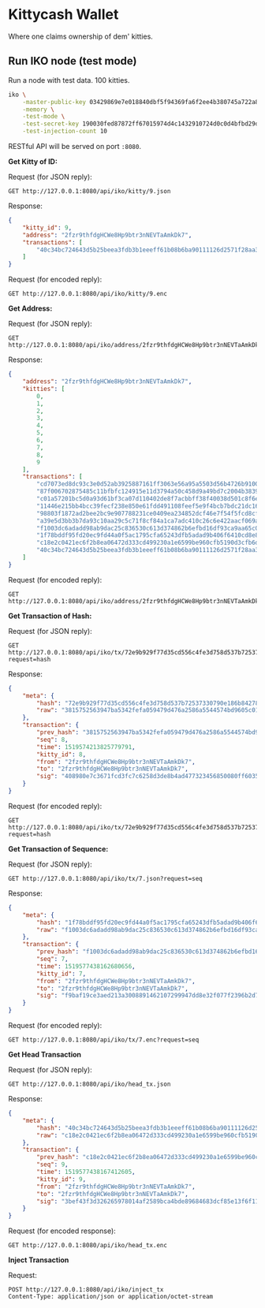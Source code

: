 # Kittycash Wallet

Where one claims ownership of dem' kitties.

## Run IKO node (test mode)

Run a node with test data. 100 kitties.

```bash
iko \
    -master-public-key 03429869e7e018840dbf5f94369fa6f2ee4b380745a722a84171757a25ac1bb753 \
    -memory \
    -test-mode \
    -test-secret-key 190030fed87872ff67015974d4c1432910724d0c0d4bfbd29d3b593dba936155 \
    -test-injection-count 10
```

RESTful API will be served on port `:8080`.

**Get Kitty of ID:**

Request (for JSON reply):

```text
GET http://127.0.0.1:8080/api/iko/kitty/9.json
```

Response:

```json
{
    "kitty_id": 9,
    "address": "2fzr9thfdgHCWe8Hp9btr3nNEVTaAmkDk7",
    "transactions": [
        "40c34bc724643d5b25beea3fdb3b1eeeff61b08b6ba90111126d2571f28aa33a"
    ]
}
```

Request (for encoded reply):

```text
GET http://127.0.0.1:8080/api/iko/kitty/9.enc
```

**Get Address:**

Request (for JSON reply):

```text
GET http://127.0.0.1:8080/api/iko/address/2fzr9thfdgHCWe8Hp9btr3nNEVTaAmkDk7.json
```

Response:

```json
{
    "address": "2fzr9thfdgHCWe8Hp9btr3nNEVTaAmkDk7",
    "kitties": [
        0,
        1,
        2,
        3,
        4,
        5,
        6,
        7,
        8,
        9
    ],
    "transactions": [
        "cd7073ed8dc93c3e0d52ab3925887161ff3063e56a95a5503d56b4726b910080",
        "87f006702875485c11bfbfc124915e11d3794a50c458d9a49bd7c2004b383914",
        "c01a57201bc5d0a93d61bf3ca07d110402de8f7acbbff38f40038d501c8f6e45",
        "11446e215bb4bcc39fecf238e850e61fdd491108feef5e9f4bcb7bdc21dc163b",
        "98803f1872ad2bee2bc9e907788231ce0409ea234852dcf46e7f54f5fcd8cfb1",
        "a39e5d3bb3b7da93c10aa29c5c71f8cf84a1ca7adc410c26c6e422aacf069af8",
        "f1003dc6adadd98ab9dac25c836530c613d374862b6efbd16df93ca9aa65c03b",
        "1f78bddf95fd20ec9fd44a0f5ac1795cfa65243dfb5adad9b406f6410cd8e855",
        "c18e2c0421ec6f2b8ea06472d333cd499230a1e6599be960cfb5190d3cfb6d37",
        "40c34bc724643d5b25beea3fdb3b1eeeff61b08b6ba90111126d2571f28aa33a"
    ]
}
```

Request (for encoded reply):

```text
GET http://127.0.0.1:8080/api/iko/address/2fzr9thfdgHCWe8Hp9btr3nNEVTaAmkDk7.enc
```

**Get Transaction of Hash:**

Request (for JSON reply):

```text
GET http://127.0.0.1:8080/api/iko/tx/72e9b929f77d35cd556c4fe3d758d537b72537330790e186b842786da6d8f3cc.json?request=hash
```

Response:

```json
{
    "meta": {
        "hash": "72e9b929f77d35cd556c4fe3d758d537b72537330790e186b842786da6d8f3cc",
        "raw": "3815752563947ba5342fefa059479d476a2586a5544574bd9605c0135bbc483208000000000000004fd8ed48b29c16150800000000000000000427fcd0f0b9461c5c516cd66a4b5ac413978272000427fcd0f0b9461c5c516cd66a4b5ac413978272408980e7c3671fcd3fc7c6258d3de8b4ad477323456850080ff603578f72f99000f712a195bd77393de32be08125436a9d02553448b2e3d3b43dee96dd6a6e7a00"
    },
    "transaction": {
        "prev_hash": "3815752563947ba5342fefa059479d476a2586a5544574bd9605c0135bbc4832",
        "seq": 8,
        "time": 1519574213825779791,
        "kitty_id": 8,
        "from": "2fzr9thfdgHCWe8Hp9btr3nNEVTaAmkDk7",
        "to": "2fzr9thfdgHCWe8Hp9btr3nNEVTaAmkDk7",
        "sig": "408980e7c3671fcd3fc7c6258d3de8b4ad477323456850080ff603578f72f99000f712a195bd77393de32be08125436a9d02553448b2e3d3b43dee96dd6a6e7a00"
    }
}
```

Request (for encoded reply):

```text
GET http://127.0.0.1:8080/api/iko/tx/72e9b929f77d35cd556c4fe3d758d537b72537330790e186b842786da6d8f3cc.enc?request=hash
```

**Get Transaction of Sequence:**

Request (for JSON reply):

```text
GET http://127.0.0.1:8080/api/iko/tx/7.json?request=seq
```

Response:

```json
{
    "meta": {
        "hash": "1f78bddf95fd20ec9fd44a0f5ac1795cfa65243dfb5adad9b406f6410cd8e855",
        "raw": "f1003dc6adadd98ab9dac25c836530c613d374862b6efbd16df93ca9aa65c03b0700000000000000507b6202a19f16150700000000000000000427fcd0f0b9461c5c516cd66a4b5ac413978272000427fcd0f0b9461c5c516cd66a4b5ac413978272f9baf19ce3aed213a3008891462107299947dd8e32f077f2396b2d7e81e8562a55f4a9506176219b58646dc6387f81298dd4b23b891e06eb83114ab62eb3f84f00"
    },
    "transaction": {
        "prev_hash": "f1003dc6adadd98ab9dac25c836530c613d374862b6efbd16df93ca9aa65c03b",
        "seq": 7,
        "time": 1519577438162680656,
        "kitty_id": 7,
        "from": "2fzr9thfdgHCWe8Hp9btr3nNEVTaAmkDk7",
        "to": "2fzr9thfdgHCWe8Hp9btr3nNEVTaAmkDk7",
        "sig": "f9baf19ce3aed213a3008891462107299947dd8e32f077f2396b2d7e81e8562a55f4a9506176219b58646dc6387f81298dd4b23b891e06eb83114ab62eb3f84f00"
    }
}
```

Request (for encoded reply):

```text
GET http://127.0.0.1:8080/api/iko/tx/7.enc?request=seq
```

**Get Head Transaction**

Request (for JSON reply):

```text
GET http://127.0.0.1:8080/api/iko/head_tx.json
```

Response:

```json
{
    "meta": {
        "hash": "40c34bc724643d5b25beea3fdb3b1eeeff61b08b6ba90111126d2571f28aa33a",
        "raw": "c18e2c0421ec6f2b8ea06472d333cd499230a1e6599be960cfb5190d3cfb6d3709000000000000007dafaa02a19f16150900000000000000000427fcd0f0b9461c5c516cd66a4b5ac413978272000427fcd0f0b9461c5c516cd66a4b5ac4139782723bef43f3d326265978014af2589bca4bde89684683dcf85e13f6f118ac5913ec6b45db49462e94eec00fd1bcdbbe48638533a58042cc3c07f17ede877ebb4fa000"
    },
    "transaction": {
        "prev_hash": "c18e2c0421ec6f2b8ea06472d333cd499230a1e6599be960cfb5190d3cfb6d37",
        "seq": 9,
        "time": 1519577438167412605,
        "kitty_id": 9,
        "from": "2fzr9thfdgHCWe8Hp9btr3nNEVTaAmkDk7",
        "to": "2fzr9thfdgHCWe8Hp9btr3nNEVTaAmkDk7",
        "sig": "3bef43f3d326265978014af2589bca4bde89684683dcf85e13f6f118ac5913ec6b45db49462e94eec00fd1bcdbbe48638533a58042cc3c07f17ede877ebb4fa000"
    }
}
```

Request (for encoded response):

```text
GET http://127.0.0.1:8080/api/iko/head_tx.enc
```

**Inject Transaction**

Request:

```text
POST http://127.0.0.1:8080/api/iko/inject_tx
Content-Type: application/json or application/octet-stream
```